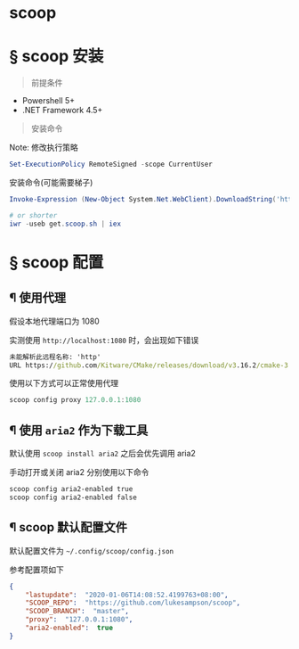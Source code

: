 # scoop

# &sect; scoop 安装

> 前提条件

- Powershell 5+
- .NET Framework 4.5+

> 安装命令

Note: 修改执行策略

```powershell
Set-ExecutionPolicy RemoteSigned -scope CurrentUser
```

安装命令(可能需要梯子)

```powershell
Invoke-Expression (New-Object System.Net.WebClient).DownloadString('https://get.scoop.sh')

# or shorter
iwr -useb get.scoop.sh | iex
```

# &sect; scoop 配置

## &para; 使用代理

假设本地代理端口为 1080

实测使用 `http://localhost:1080` 时，会出现如下错误

```cmd
未能解析此远程名称: 'http'
URL https://github.com/Kitware/CMake/releases/download/v3.16.2/cmake-3.16.2-win64-x64.zip is not valid
```
使用以下方式可以正常使用代理

```powershell
scoop config proxy 127.0.0.1:1080
```

## &para; 使用 `aria2` 作为下载工具

默认使用 `scoop install aria2` 之后会优先调用 aria2

手动打开或关闭 aria2 分别使用以下命令

```powershell
scoop config aria2-enabled true
scoop config aria2-enabled false
```

## &para; scoop 默认配置文件

默认配置文件为 `~/.config/scoop/config.json`

参考配置项如下

```json
{
    "lastupdate":  "2020-01-06T14:08:52.4199763+08:00",
    "SCOOP_REPO":  "https://github.com/lukesampson/scoop",
    "SCOOP_BRANCH":  "master",
    "proxy":  "127.0.0.1:1080",
    "aria2-enabled":  true
}
```